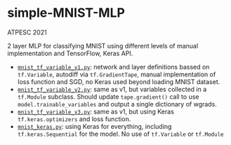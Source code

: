 # simple-MNIST-MLP

ATPESC 2021

2 layer MLP for classifying MNIST using different levels of manual implementation and TensorFlow, Keras API. 
- [`mnist_tf_variable_v1.py`](./mnist_tf_variable_v1.py): network and layer definitions bassed on `tf.Variable`, autodiff via `tf.GradientTape`, manual implementation of loss function and SGD, no Keras used beyond loading MNIST dataset.
- [`mnist_tf_variable_v2.py`](./mnist_tf_variable_v2.py): same as v1, but variables collected in a `tf.Module` subclass. Should update `tape.gradient()` call to use `model.trainable_variables` and output a single dictionary of wgrads.
- [`mnist_tf_variable_v3.py`](./mnist_tf_variable_v3.py): same as v1, but using Keras `tf.keras.optimizers` and loss function.
- [`mnist_keras.py`](./mnist_keras.py): using Keras for everything, including `tf.keras.Sequential` for the model. No use of `tf.Variable` or `tf.Module`
